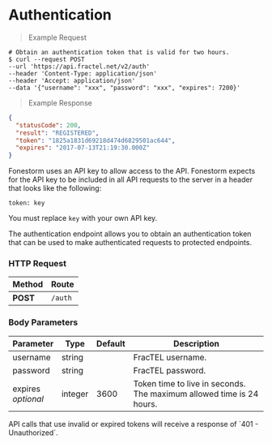 # Authentication

> Example Request

```shell
# Obtain an authentication token that is valid for two hours.
$ curl --request POST
--url 'https://api.fractel.net/v2/auth'
--header 'Content-Type: application/json'
--header 'Accept: application/json'
--data '{"username": "xxx", "password": "xxx", "expires": 7200}'
```

> Example Response

```json
{
  "statusCode": 200,
  "result": "REGISTERED",
  "token": "1825a1831d69218d474d6829501ac644",
  "expires": "2017-07-13T21:19:30.000Z"
}
```

Fonestorm uses an API key to allow access to the API. Fonestorm expects for the API key to be included in all API requests to the server in a header that looks like the following:

`token: key`

<aside class="notice">
You must replace <code>key</code> with your own API key.
</aside>

The authentication endpoint allows you to obtain an authentication token that can be used to make authenticated requests to protected endpoints.

### HTTP Request

Method | Route
--------- | -------
**POST** | `/auth`

### Body Parameters

Parameter | Type | Default | Description
--------- | ------- | ----------- | -----------
username | string |  |FracTEL username.
password | string | | FracTEL password.
expires<br/>_optional_ | integer | 3600 | Token time to live in seconds. The maximum allowed time is 24 hours.

<aside class="notice">
API calls that use invalid or expired tokens will receive a response of `401 - Unauthorized`.
</aside>
